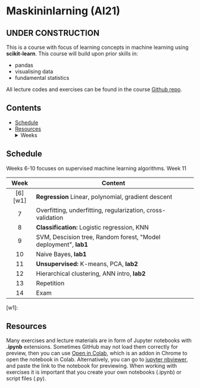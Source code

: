 # Maskininlarning (AI21)

## UNDER CONSTRUCTION

This is a course with focus of learning concepts in machine learning using **scikit-learn**. This course will build upon prior skills in: 
- pandas
- visualising data
- fundamental statistics 

All lecture codes and exercises can be found in the course [Github repo][ghr].

[ghr]: https://github.com/kokchun/Maskininlarning-AI21

## Contents

- [Schedule](#schedule)
- [Resources](#resources) <details> <summary> Weeks </summary>
  - [Week 6](#week1)
  - [Week 7](#week2)
  - [Week 8](#week3)
  - [Week 9](#week4)
  - [Week 10](#week5)
  - [Week 11](#week6)
  - [Week 12](#week7)
  - [Week 13](#week8)
  - [Week 14](#week9)

</details>

## Schedule
Weeks 6-10 focuses on supervised machine learning algorithms. Week 11

| Week  | Content                                                          |
| :---: | ---------------------------------------------------------------- |
|   [6][w1]   | **Regression** Linear, polynomial, gradient descent              |
|   7   | Overfitting, underfitting, regularization, cross-validation      |
|   8   | **Classification:** Logistic regression, KNN                     |
|   9   | SVM, Descision tree, Random forest, "Model deployment", **lab1** |
|  10   | Naive Bayes, **lab1**                                            |
|  11   | **Unsupervised:** K-means, PCA, **lab2**                         |
|  12   | Hierarchical clustering, ANN intro, **lab2**                     |
|  13   | Repetition                                                       |
|  14   | Exam                                                             |

[w1]: 


## Resources

Many exercises and lecture materials are in form of Jupyter notebooks with **.ipynb** extensions. Sometimes GitHub may not load them correctly for preview, then you can use [Open in Colab][colab_addon], which is an addon in Chrome to open the notebook in Colab. Alternatively, you can go to [jupyter nbviewer][nbviewer], and paste the link to the notebook for previewing. When working with exercises it is important that you create your own notebooks (.ipynb) or script files (.py).

[nbviewer]: https://nbviewer.jupyter.org/
[colab_addon]: https://chrome.google.com/webstore/detail/open-in-colab/iogfkhleblhcpcekbiedikdehleodpjo?hl=sv

